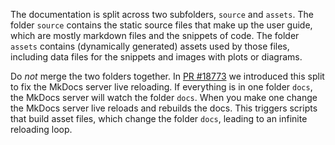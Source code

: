The documentation is split across two subfolders, `source` and `assets`. The folder `source`
contains the static source files that make up the user guide, which are mostly markdown files and
the snippets of code. The folder `assets` contains (dynamically generated) assets used by those
files, including data files for the snippets and images with plots or diagrams.

Do _not_ merge the two folders together. In
[PR #18773](https://github.com/pola-rs/polars/pull/18773) we introduced this split to fix the MkDocs
server live reloading. If everything is in one folder `docs`, the MkDocs server will watch the
folder `docs`. When you make one change the MkDocs server live reloads and rebuilds the docs. This
triggers scripts that build asset files, which change the folder `docs`, leading to an infinite
reloading loop.
